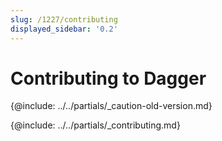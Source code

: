 ```yaml
---
slug: /1227/contributing
displayed_sidebar: '0.2'
---
```


# Contributing to Dagger

{@include: ../../partials/_caution-old-version.md}

{@include: ../../partials/_contributing.md}

